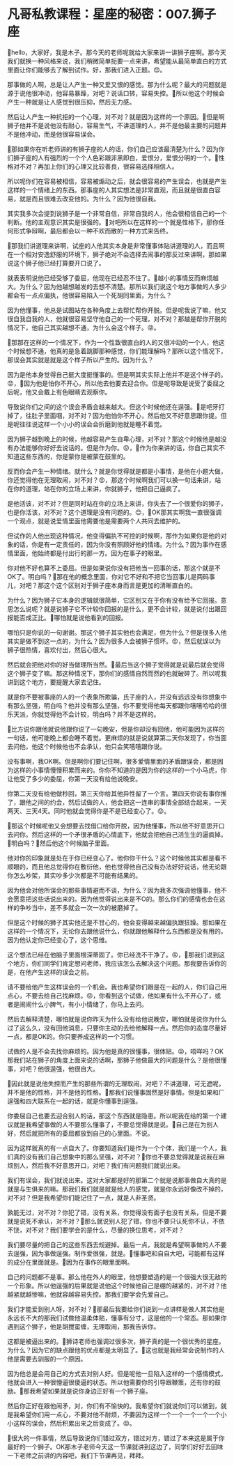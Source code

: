 # 凡哥私教课程：星座的秘密：007.狮子座

🎼hello，大家好，我是木子。那今天的老师呢就给大家来讲一讲狮子座啊。那今天我们就换一种风格来说，我们稍微简单扼要一点来讲，希望能从最简单直白的方式里面让你们能够去了解到试作。好，那我们进入正题。😊。

那事做的人啊，总是让人产生一种又爱又恨的感觉。那为什么呢？最大的问题就是源于说他很冲动，他容易暴躁，对吧？说话口转，容易失控。🎼所以他这个时候会产生一种就是让人感觉到很压抑，然后无力感。

然后让人产生一种抗拒的一个心理，对不对？就是因为这样的一个原因。🎼但是啊狮子他并不是说他没有耐心，容易生气，不讲道理的人，并不是他最主要的问题并不是他冲动，而是他很容易误会。

🎼那如果你在听老师讲的有狮子座的人的话，你们自己应该最清楚为什么？因为你们狮子座的人有强烈的一个个人色彩跟非黑即白，爱恨分，爱恨分明的一个。🎼性格对不对？再加上你们的心理又比较善良，很容易选择相信人。

所以呢你们在容易被相信，容易被煽动之后，就会很容易的产生误会，也就是产生这样的一个情绪上的东西。那事座的人其实想法是非常直观，而且就是很直白容易，就是而且很难去改变他的。为什么？因为他很自我。

其实我多次会提到说狮子是一个非常自信，非常自我的人，他会很相信自己的一个判断。他的主观意识其实是很强的。🎼对吧所以在这样的一个就是性格下，那你任何形式争辩啊，最后都会以一种不欢而散的一种方式来告终。

🎼那我们讲道理来讲啊，试座的人他其实本身是非常懂事体贴讲道理的人，而且啊在一个相对安逸舒服的环境下，狮子绝对不会选择去闹事的那反过来讲啊，那如果说这个狮子他已经打算要开口说了。

就表表明说他已经受够了委屈，他现在已经忍不住了。🎼越小的事情反而麻烦越大。为什么？因为他越想越发的去想不清楚。那所以我们说这个地方事做的人多少都会有一点点偏执，他很容易陷入一个死胡同里面，为什么？

因为他懂事，他总是试图站在各种角度上去帮忙帮你开脱。但是呢我说了嘛，他又很自我自我的人，他就很容易坚守他自己的一个死理，对不对？那越是帮你开脱的情况下，他自己其实越想不通，为什么会这个样子。😡。

🎼那那在这样的一个情况下，作为一个性致很直白的人的又很冲动的一个人，他这个时候想不通，他真的是急着跳脚那种感觉，你们能理解吗？那所以这个情况下，那误会其实就是就是这个样子所以产生的。因为什么？

因为是他本身觉得自己挺大度挺懂事的。但是啊其实实际上他并不是这个样子的。😡，🎼因为他是怕你不开心，所以他去他要去迎合你。但是呢导致是说受了委屈之后呢，他又会戴上有色眼睛去观察你。

导致说你们之间的这个误会矛盾会越来越大。但这个时候他还在逞强。🎼是吧牙打掉了，往肚子里面咽，对不对？因为他怕你不开心，然后他又不好意思跟你提。但是呢往往说这样一个小小的误会会折磨到他就是睡不着觉。

因为狮子越到晚上的时候，他越容易产生自卑心理，对不对？那这个时候他是越没有办法能够你好好去说话的。但是作为你。😡，🎼作为你来讲的话，你自己其实不知道这些东西的，你是蒙你是被蒙在鼓里的。

反而你会产生一种情绪。就什么？就是你觉得就是都是小事情，是他在小题大做，你还觉得他在无理取闹，对不对？😡，那这个时候啊我们可以换一句话来讲，站在你的道理，站在你的立场上来讲，你就狮子，他把自己逼疯了。

是他活该，对不对？但是同时站在你的立场上来讲，你失去了一个很爱你的狮子，也是你活该，对不对？这个道理是没有问题的。😊，🎼OK那其实啊我一直很强调一个观点，就是说爱情里面他需要他是需要两个人共同去维护的。

但试作的人他出现这种情况，他变得偏执不可控的时候啊，那作为如果你是他的对象的话，你是有一定责任的，因为你没有照顾好他的情绪。为什么？因为事作在感情里面，他始终都是付出行的那一方。因为在事子的眼里。

你对他不好也算不上委屈。但是如果说你没有把他当一回事的话，那这个就是不OK了。明白吗？🎼那在他的概念里面，你对它不好和不把它当回事儿是两码事儿，对吧？那这个这个区别对于狮子座本身而言是更加的清晰直白的。

为什么？因为狮子它本身的逻辑就很简单，它区别又在于你有没有给予它回报。意思怎么说呢？就是说狮子它不计较你回报的是什么，更不会计较，就是说付出跟回报能否成正比。🎼哪怕就是说他看到的回报。

哪怕只是你说的一句谢谢。那这个狮子其实他也会满足，但为什么？但是很多人他其实是做不到这一点的，为什么？因为很多人会被狮子惯坏。😡，然后就误以为狮子很热情，喜欢付出，然后心很大。

然后就会把他对你的好当做理所当然。🎼最后当这个狮子觉得就是说最后就会觉得这个狮子变了嘛。那这种情况下，那你们的感情自然而然的也就破碎了。所以呢我讲到这个地方，要提醒大家去记住。

就是你不要被事座的人的一个表象所欺骗，氏子座的人，并没有远远没有你想象中有那么坚强，明白吗？他并没有那么坚强，你不要觉得他每天都跟你嘻嘻哈哈的很乐天派，你就觉得他不会计较，明白吗？并不是这样的。

🎼比方说你跟他就说他跟你说了一句晚安，但是你却没有回他，他可能因为这样的一句话，他可能晚上都会睡不着觉。更麻烦的就是说就算第二天你发现了，你当面去问他，他这个时候他也不会承认，他只会笑嘻嘻跟你说。

没有事啊，我OK啊。但是啊你们要记住啊，很多爱情里面的矛盾跟误会，都是因为这样的小事情慢慢积累而来的。你你不知道的是因为你的这样的一个小马虎，你让他受了多少的委屈，你第一天没有给他说晚安。

你第二天没有给他做秒回，第三天你给其他异性留了一个言。第四天你说有事你推了，跟他之间的约会，然后试做的人，他会把这一连串的事情全部结合起来，一天两天、三天4天。同时他就会觉得你是不是已经变心了。😡。

🎼那这个时候呢他又会想要去找借口给你开脱，因为他懂事，所以他不好意思开口去问你。然后这样的一个矛很矛盾的心情底下，他就会把他自己活生生的逼疯掉。🎼明白吗？🎼然后他这个时候脑子里面。

他对你的印象就是处在于你已经变心了。他你你干什么？这个时候他其实都是看不顺眼的，而且他总觉得你在敷衍他，他也觉得他自己没有办法好好说话，他无论跟你怎么吵架，其实吵多少次都是不可能有结果的。

因为他会对他所误会的那些事情避而不谈，为什么？因为我多次强调他懂事，他不会愿意把这些话说出来的。因为他觉得说出来是不O的。那么你们的感情也会在这样的争吵当中，差不多就会一次一次的被磨掉了。

但是这个时候的狮子其实他还是不甘心的，他会变得越来越偏执跟狂躁。那如果在这样的一个情况下，无论你去跟他说什么，你就跟他解释什么东西都是没有用的。因为他认定你已经变心了，这个思维。

这个想法已经在他脑子里面根深蒂固了。你已经洗不干净了。😡，🎼那我们说到这个地方，你们同学们肯定想问老师，我应该怎么去解决这个问题。那我要告诉你的是，在他产生这样的误会之前。

请不要给他产生这样误会的一个机会。我也希望你们跟是在一起的人，你们自己用点心，不要去给自己找麻烦。😡，你看到这个试做，他如果有什么不开心了，或者是闹闹什么小脾气，有小小情绪了，你马上去问。

然后去解释清楚，哪怕就是说你昨天为什么没有给他说晚安，哪怕就是说你为什么过了这么久，没有回他消息，只要你主动的去给他解释一点。然后你的态度尽量好一点，都是OK的。你只要养成这样的一个习惯。

试做的人是不会去找你麻烦的。因为他是真的很懂事，很体贴。😡，唔咩吗？OK那我们站在狮子的角度上面来说的话啊，那狮子他做最大的问题是什么？是他很懂事，对吧？他很逞强，他很自大。

🎼因此就是说他失控而产生的那些所谓的无理取闹，对吧？不讲道理，可无遮呢，并不是他的性格，并不是他的性格。🎼那我们说懂事固然是好事情。但是如果和厂逞强和四大联系在一起的话，就是你懂事到逞强。

你委屈自己也要去迎合别人的话，那这个东西就是隐患。所以呢我在给的第一个建议就是我希望事做的人不要那么懂事了，不要总觉得就是说。🎼自己是在为别人好，然后就把所有的委屈都放到自己的心里面。不说。

因为这样就真的有一点自大了。你要知道我们是作为一个个体，我们是一个人，我们真的没有我们自己想象中的那么坚强，对不对？🎼你也不要总觉得就是说我在麻烦别人，然后我不好意思开口，对吧？我们有问题我们就说出来。

我们有误会，我们就说出来。这对大家都是好的那第二个就是说那事做自大真的是就是与生俱来的嘛。那我们我们就是就是给人的感觉，就是你永远好像改不掉的，对不对？但是我希望你们能记住了一点，就是人非圣贤。

孰能无过，对不对？你犯了错，没有关系，你觉得没有面子也没有关系，但是不要就是说死不承认，对不对？🎼那么就说别人犯了错，你也不要只认死你不认，不依不饶，对不对？我们要学会的是什么，尽量的换位思考，对不对？

我们要尽量的把自己的这些东西去规避掉。最后一点，我就是希望啊事做的人不要去逞强，因为事做逞强。制作爱很强，就是。🎼懂事吧和自自大吧，可能都有这样的成分在里面就是。🎼因为在事作的眼里面啊。

自己的问题都不是事。那么他在外人的眼里，他想要塑造的是一个很强大很无敌的一个形象。所以他逞强的后果就是说他这个时候他自己是绷的越紧的，对不对？他越紧就越惨嘛，他就容越容易失控。那我们要学会先爱自己。

我们才能爱到别人呀，对不对？🎼那最后我要给你们说到一点讲样是做人其实他是永远长不大的那我们试做他温柔体贴，懂事有分寸，这是他的一个常态。那如果你遇到这个狮子，他是胡搅蛮缠，无理取闹，那我告诉你。

这都是被逼出来的。🎼狮诗老师也强调过很多次，狮子真的是一个很优秀的星座。为什么？因为它的缺点跟他的优点都是太明显了。🎼这也就是我经常会说制作的人他是需要去驯服的一个原因。

因为他总是会用自己的方式去对别人好。但是呢他一旦陷入这样的一个感情模式，他就会进入一种很懵逼很傻逼的状态。所以他需要你的引导跟鞭策，还有你的鼓励。🎼那我希望如果就是说你身边正好有一个狮子座。

然后你正好在跟他闹矛，对，你们有不愉快的。我希望你们就说你们可以做到，就是我希望你们用一点心，不要对他不耐烦，不要因为这样一个一个一个一个一个小小这样的误会，然后积累出来之后变成了。😡。

🎼很大的一件事情，然后导致说你们错过双方，错过对方，错过了本来这是属于你最好的一个狮子。OK那木子老师今天这一节课就讲到这边了，同学们好好去回味一下老师之前讲的内容吧，我们下节课再见，拜拜。

